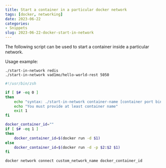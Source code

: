 ```yaml
---
title: Start a container in a particular docker network
tags: [docker, networking]
date: 2023-06-22
categories:
- Snippets
slug: 2023-06-22-docker-start-in-network
---
```


The following script can be used to start a container inside a particular network.

Usage example:
```
./start-in-network redis
./start-in-network vad1mo/hello-world-rest 5050
```


```sh
#!/usr/bin/zsh

if [ $# -eq 0 ]
then
    echo "syntax: ./start-in-network container-name [container port binding]"
    echo "You must provide at least container name"
    exit 1
fi

docker_container_id=""
if [ $# -eq 1 ]
then
    docker_container_id=$(docker run -d $1)
else
    docker_container_id=$(docker run -d -p $2:$2 $1)
fi

docker network connect custom_network_name docker_container_id
```
